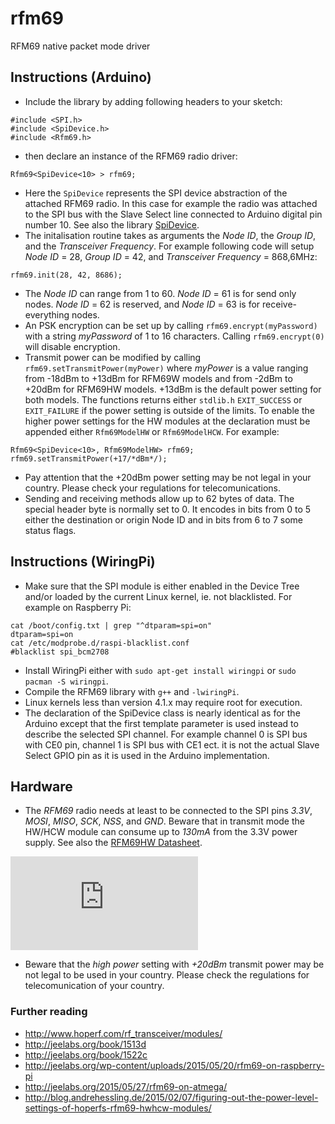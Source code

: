 # rfm69
RFM69 native packet mode driver

## Instructions (Arduino)
* Include the library by adding following headers to your sketch:
```
#include <SPI.h>
#include <SpiDevice.h>
#include <Rfm69.h>
```
* then declare an instance of the RFM69 radio driver:
```
Rfm69<SpiDevice<10> > rfm69;
```
* Here the `SpiDevice` represents the  SPI device abstraction of the attached
RFM69 radio. In this case for example the radio was attached to the SPI bus with
the Slave Select line connected to Arduino digital pin number 10. See also the
library [SpiDevice](https://github.com/j54n1n/spidevice).
* The initalisation routine takes as arguments the *Node ID*, the *Group ID*,
and the *Transceiver Frequency*. For example following code will setup *Node ID*
= 28, *Group ID* = 42, and *Transceiver Frequency* = 868,6MHz:
```
rfm69.init(28, 42, 8686);
```
* The *Node ID* can range from 1 to 60. *Node ID* = 61 is for send only nodes.
*Node ID* = 62 is reserved, and *Node ID* = 63 is for receive-everything nodes.
* An PSK encryption can be set up by calling `rfm69.encrypt(myPassword)` with a
string *myPassword* of 1 to 16 characters. Calling `rfm69.encrypt(0)` will
disable encryption.
* Transmit power can be modified by calling `rfm69.setTransmitPower(myPower)`
where *myPower* is a value ranging from -18dBm to +13dBm for RFM69W models and
from -2dBm to +20dBm for RFM69HW models. +13dBm is the default power setting for
both models. The functions returns either `stdlib.h` `EXIT_SUCCESS` or
`EXIT_FAILURE` if the power setting is outside of the limits. To enable the
higher power settings for the HW modules at the declaration must be appended
either `Rfm69ModelHW` or `Rfm69ModelHCW`. For example:
```
Rfm69<SpiDevice<10>, Rfm69ModelHW> rfm69;
rfm69.setTransmitPower(+17/*dBm*/);
```
* Pay attention that the +20dBm power setting may be not legal in your country.
Please check your regulations for telecomunications.
* Sending and receiving methods allow up to 62 bytes of data. The special header
byte is normally set to 0. It encodes in bits from 0 to 5 either the destination
or origin Node ID and in bits from 6 to 7 some status flags.

## Instructions (WiringPi)
* Make sure that the SPI module is either enabled in the Device Tree and/or
loaded by the current Linux kernel, ie. not blacklisted. For example on
Raspberry Pi:
```
cat /boot/config.txt | grep "^dtparam=spi=on"
dtparam=spi=on
cat /etc/modprobe.d/raspi-blacklist.conf
#blacklist spi_bcm2708
```
* Install WiringPi either with `sudo apt-get install wiringpi` or
`sudo pacman -S wiringpi`.
* Compile the RFM69 library with `g++` and `-lwiringPi`.
* Linux kernels less than version 4.1.x may require root for execution.
* The declaration of the SpiDevice class is nearly identical as for the Arduino
except that the first template parameter is used instead to describe the
selected SPI channel. For example channel 0 is SPI bus with CE0 pin, channel 1
is SPI bus with CE1 ect. it is not the actual Slave Select GPIO pin as it is
used in the Arduino implementation.

## Hardware
* The *RFM69* radio needs at least to be connected to the SPI pins *3.3V*,
*MOSI*, *MISO*, *SCK*, *NSS*, and *GND*. Beware that in transmit mode the HW/HCW
module can consume up to *130mA* from the 3.3V power supply. See also the
[RFM69HW Datasheet](http://www.hoperf.com/upload/rf/RFM69HW-V1.3.pdf).

![RFM69HW Pinout](https://lowpowerlab.com/forum/index.php?action=dlattach;topic=239.0;attach=102;image "RFM69 Pinout")
* Beware that the *high power* setting with *+20dBm* transmit power may be not
legal to be used in your country. Please check the regulations for
telecomunication of your country.

### Further reading
* http://www.hoperf.com/rf_transceiver/modules/
* http://jeelabs.org/book/1513d
* http://jeelabs.org/book/1522c
* http://jeelabs.org/wp-content/uploads/2015/05/20/rfm69-on-raspberry-pi
* http://jeelabs.org/2015/05/27/rfm69-on-atmega/
* http://blog.andrehessling.de/2015/02/07/figuring-out-the-power-level-settings-of-hoperfs-rfm69-hwhcw-modules/
